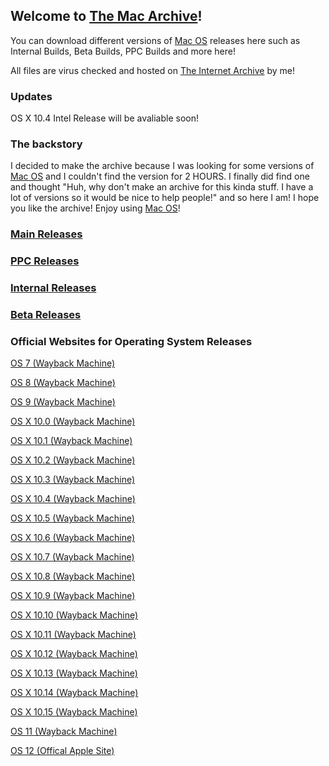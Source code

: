 ## Welcome to [The Mac Archive](https://afellowspeedrunner.github.io/themacarchive.com)!

You can download different versions of [Mac OS](https://en.wikipedia.org/wiki/MacOS) releases here such as Internal Builds, Beta Builds, PPC Builds and more here!

All files are virus checked and hosted on [The Internet Archive](https://archive.org) by me!

### Updates 
OS X 10.4 Intel Release will be avaliable soon!


### The backstory

I decided to make the archive because I was looking for some versions of [Mac OS](https://en.wikipedia.org/wiki/MacOS) and I couldn't find the version for 2 HOURS. I finally did find one and thought "Huh, why don't make an archive for this kinda stuff. I have a lot of versions so it would be nice to help people!" and so here I am! I hope you like the archive! Enjoy using [Mac OS](https://en.wikipedia.org/wiki/MacOS)!

### [Main Releases](main.md)

### [PPC Releases](ppc.md)

### [Internal Releases](error.md)

### [Beta Releases](error.md)

### Official Websites for Operating System Releases

[OS 7 (Wayback Machine)](https://web.archive.org/web/19970412143953/http://macos.apple.com:80/macos/releases.html)

[OS 8 (Wayback Machine)](https://web.archive.org/web/19990922040915/http://apple.com:80/macos/)

[OS 9 (Wayback Machine)](https://web.archive.org/web/20001109004000/http://www.apple.com:80/macos/)

[OS X 10.0 (Wayback Machine)](https://web.archive.org/web/20010629214227/http://www.apple.com/macosx/)

[OS X 10.1 (Wayback Machine)](https://web.archive.org/web/20011117192235/http://www.apple.com/macosx/)

[OS X 10.2 (Wayback Machine)](https://web.archive.org/web/20030401082613/http://www.apple.com/macosx/)

[OS X 10.3 (Wayback Machine)](https://web.archive.org/web/20050111015225/http://www.apple.com/macosx/)

[OS X 10.4 (Wayback Machine)](https://web.archive.org/web/20060728031552/http://www.apple.com/macosx/)

[OS X 10.5 (Wayback Machine)](https://web.archive.org/web/20090528055219/http://www.apple.com/macosx/)

[OS X 10.6 (Wayback Machine)](https://web.archive.org/web/20090929063403/http://www.apple.com/macosx/)

[OS X 10.7 (Wayback Machine)](https://web.archive.org/web/20120609062701/http://www.apple.com/macosx/)

[OS X 10.8 (Wayback Machine)](https://web.archive.org/web/20121231120319/http://www.apple.com/osx/)

[OS X 10.9 (Wayback Machine)](https://web.archive.org/web/20141015031940/http://www.apple.com/osx/)

[OS X 10.10 (Wayback Machine)](https://web.archive.org/web/20150828025125/http://www.apple.com/osx/)

[OS X 10.11 (Wayback Machine)](https://web.archive.org/web/20160902012446/https://www.apple.com/osx/)

[OS X 10.12 (Wayback Machine)](https://web.archive.org/web/20170830032643/www.apple.com/macos/sierra/)

[OS X 10.13 (Wayback Machine)](https://web.archive.org/web/20180911191128/https://www.apple.com/macos/high-sierra/)

[OS X 10.14 (Wayback Machine)](https://web.archive.org/web/20190901002230/https://www.apple.com/macos/mojave/)

[OS X 10.15 (Wayback Machine)](https://web.archive.org/web/20201109035708/http://www.apple.com/macos/catalina/)

[OS 11 (Wayback Machine)](https://web.archive.org/web/20211018064504/https://www.apple.com/macos/big-sur/)

[OS 12 (Offical Apple Site)](https://www.apple.com/macos/monterey/)
